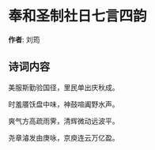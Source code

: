 # 奉和圣制社日七言四韵

**作者**: 刘筠

## 诗词内容

美服斯勤验国径，里民单出庆秋成。

时羞餍饫盘中味，神鼓喧阗野水声。

爽气方高疏雨霁，清辉微动远波平。

尧章濬发由庚咏，京庾连云万亿盈。

